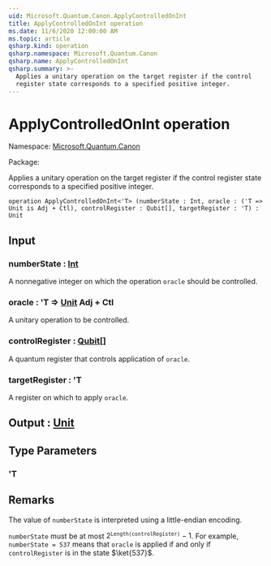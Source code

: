 ```yaml
---
uid: Microsoft.Quantum.Canon.ApplyControlledOnInt
title: ApplyControlledOnInt operation
ms.date: 11/6/2020 12:00:00 AM
ms.topic: article
qsharp.kind: operation
qsharp.namespace: Microsoft.Quantum.Canon
qsharp.name: ApplyControlledOnInt
qsharp.summary: >-
  Applies a unitary operation on the target register if the control
  register state corresponds to a specified positive integer.
---
```


# ApplyControlledOnInt operation

Namespace: [Microsoft.Quantum.Canon](xref:Microsoft.Quantum.Canon)

Package: [](https://nuget.org/packages/)


Applies a unitary operation on the target register if the controlregister state corresponds to a specified positive integer.

```qsharp
operation ApplyControlledOnInt<'T> (numberState : Int, oracle : ('T => Unit is Adj + Ctl), controlRegister : Qubit[], targetRegister : 'T) : Unit
```


## Input

### numberState : [Int](xref:microsoft.quantum.lang-ref.int)

A nonnegative integer on which the operation `oracle` should becontrolled.


### oracle : 'T => [Unit](xref:microsoft.quantum.lang-ref.unit) Adj + Ctl

A unitary operation to be controlled.


### controlRegister : [Qubit](xref:microsoft.quantum.lang-ref.qubit)[]

A quantum register that controls application of `oracle`.


### targetRegister : 'T

A register on which to apply `oracle`.



## Output : [Unit](xref:microsoft.quantum.lang-ref.unit)



## Type Parameters

### 'T



## Remarks

The value of `numberState` is interpreted using a little-endian encoding.`numberState` must be at most $2^\texttt{Length(controlRegister)} - 1$.For example, `numberState = 537` means that `oracle`is applied if and only if `controlRegister` is in the state $\ket{537}$.